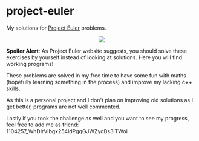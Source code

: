 # project-euler
My solutions for [Project Euler](https://projecteuler.net) problems.

<p align="center"><img src="https://projecteuler.net/profile/Becks27.png" /></p>

**Spoiler Alert**: As Project Euler website suggests, you should solve these exercises by yourself instead of looking at solutions.
Here you will find working programs!

These problems are solved in my free time to have some fun with maths (hopefully learning something in the process) and improve my lacking c++ skills.

As this is a personal project and I don't plan on improving old solutions as I get better, programs are not well commented.

Lastly if you took the challenge as well and you want to see my progress, feel free to add me as friend: 1104257_WnDIrVlbgx254ldPgqGJWZydBs3lTWoi

